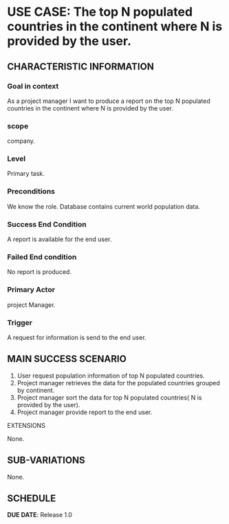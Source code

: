 # USE CASE: The top N populated countries in the continent where N is provided by the user.

## CHARACTERISTIC INFORMATION

### Goal in context

As a project manager I want to produce a report on the top N populated countries in the continent where N is provided by the user.

### scope

company.

### Level

Primary task.

### Preconditions

We know the role. Database contains current world population data.

### Success End Condition

A report is available for the end user.

### Failed End condition

No report is produced.

### Primary Actor

project Manager.

### Trigger

A request for information is send to the end user.

## MAIN SUCCESS SCENARIO

1. User request population information of top N populated countries.
2. Project manager retrieves the data for the populated countries grouped by continent.
3. Project manager sort the data for top N populated countries( N is provided by the user).
4. Project manager provide report to the end user.

EXTENSIONS

None.

## SUB-VARIATIONS

None.

## SCHEDULE

**DUE DATE**: Release 1.0


